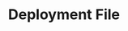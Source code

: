 ---
title: Deployment File
exclude_search: true
description: >
  The deployment (deploy) file is how you define how your app gets deployed by Armory CDaaS, including the targets and deployment strategies.
---